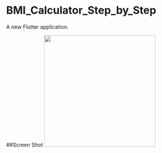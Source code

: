 # BMI_Calculator_Step_by_Step

A new Flutter application.

##Screen Shot
<img src="https://user-images.githubusercontent.com/39946504/98504216-3e34ce00-2278-11eb-8113-98a0d1dc436f.PNG" width=300 />

